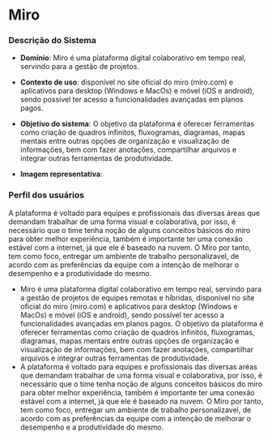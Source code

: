 # Miro



### Descrição do Sistema

- **Domínio**: Miro é uma plataforma digital colaborativo em tempo real, servindo para a gestão de projetos.

- **Contexto de uso**: disponível no site oficial do miro (miro.com) e aplicativos para desktop (Windows e MacOs) e móvel (iOS e android), sendo possível ter acesso a funcionalidades avançadas em planos pagos.

- **Objetivo do sistema**: O objetivo da plataforma é oferecer ferramentas como criação de quadros infinitos, fluxogramas, diagramas, mapas mentais entre outras opções de organização e visualização de informações, bem com fazer anotações, compartilhar arquivos e integrar outras ferramentas de produtividade.

- **Imagem representativa**: 

### Perfil dos usuários

  A plataforma é voltado para equipes e profissionais das diversas áreas que demandam trabalhar de uma forma visual e colaborativa, por isso, é necessário que o time tenha noção de alguns conceitos básicos do miro para obter melhor experiência, também é importante ter uma conexão estável com a internet, já que ele é baseado na nuvem. O Miro por tanto, tem como foco, entregar um ambiente de trabalho personalizavel, de acordo com as preferências da equipe com a intenção de melhorar o desempenho e a produtividade do mesmo.




- Miro é uma plataforma digital colaborativo em tempo real, servindo para a gestão de projetos de equipes remotas e híbridas, disponível no site oficial do miro (miro.com) e aplicativos para desktop (Windows e MacOs) e móvel (iOS e android), sendo possível ter acesso a funcionalidades avançadas em planos pagos. O objetivo da plataforma é oferecer ferramentas como criação de quadros infinitos, fluxogramas, diagramas, mapas mentais entre outras opções de organização e visualização de informações, bem com fazer anotações, compartilhar arquivos e integrar outras ferramentas de produtividade.
- A plataforma é voltado para equipes e profissionais das diversas aréas que demandam trabalhar de uma forma visual e colaborativa, por isso, é necessário que o time tenha noção de alguns conceitos básicos do miro para obter melhor experiência, também é importante ter uma conexão estável com a internet, já que ele é baseado na nuvem. O Miro por tanto, tem como foco, entregar um ambiente de trabalho personalizavel, de acordo com as preferências da equipe com a intenção de melhorar o desempenho e a produtividade do mesmo.

